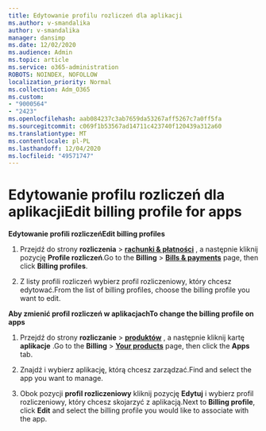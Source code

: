 ```yaml
---
title: Edytowanie profilu rozliczeń dla aplikacji
ms.author: v-smandalika
author: v-smandalika
manager: dansimp
ms.date: 12/02/2020
ms.audience: Admin
ms.topic: article
ms.service: o365-administration
ROBOTS: NOINDEX, NOFOLLOW
localization_priority: Normal
ms.collection: Adm_O365
ms.custom:
- "9000564"
- "2423"
ms.openlocfilehash: aab084237c3ab7659da53267aff5267c7a0ff5fa
ms.sourcegitcommit: c069f1b53567ad14711c423740f120439a312a60
ms.translationtype: MT
ms.contentlocale: pl-PL
ms.lasthandoff: 12/04/2020
ms.locfileid: "49571747"
---
```

# <a name="edit-billing-profile-for-apps"></a><span data-ttu-id="92ce9-102">Edytowanie profilu rozliczeń dla aplikacji</span><span class="sxs-lookup"><span data-stu-id="92ce9-102">Edit billing profile for apps</span></span>

<span data-ttu-id="92ce9-103">**Edytowanie profili rozliczeń**</span><span class="sxs-lookup"><span data-stu-id="92ce9-103">**Edit billing profiles**</span></span>

1. <span data-ttu-id="92ce9-104">Przejdź do strony **rozliczenia**  >  **[rachunki & płatności](https://go.microsoft.com/fwlink/p/?linkid=848039)** , a następnie kliknij pozycję **Profile rozliczeń**.</span><span class="sxs-lookup"><span data-stu-id="92ce9-104">Go to the **Billing** > **[Bills & payments](https://go.microsoft.com/fwlink/p/?linkid=848039)** page, then click **Billing profiles**.</span></span>

2. <span data-ttu-id="92ce9-105">Z listy profili rozliczeń wybierz profil rozliczeniowy, który chcesz edytować.</span><span class="sxs-lookup"><span data-stu-id="92ce9-105">From the list of billing profiles, choose the billing profile you want to edit.</span></span>

<span data-ttu-id="92ce9-106">**Aby zmienić profil rozliczeń w aplikacjach**</span><span class="sxs-lookup"><span data-stu-id="92ce9-106">**To change the billing profile on apps**</span></span>

1. <span data-ttu-id="92ce9-107">Przejdź do strony **rozliczanie**  >  **[produktów](https://go.microsoft.com/fwlink/p/?linkid=842054)** , a następnie kliknij kartę **aplikacje** .</span><span class="sxs-lookup"><span data-stu-id="92ce9-107">Go to the **Billing** > **[Your products](https://go.microsoft.com/fwlink/p/?linkid=842054)** page, then click the **Apps** tab.</span></span>

2. <span data-ttu-id="92ce9-108">Znajdź i wybierz aplikację, którą chcesz zarządzać.</span><span class="sxs-lookup"><span data-stu-id="92ce9-108">Find and select the app you want to manage.</span></span>  

3. <span data-ttu-id="92ce9-109">Obok pozycji **profil rozliczeniowy** kliknij pozycję **Edytuj** i wybierz profil rozliczeniowy, który chcesz skojarzyć z aplikacją.</span><span class="sxs-lookup"><span data-stu-id="92ce9-109">Next to **Billing profile**, click **Edit** and select the billing profile you would like to associate with the app.</span></span>